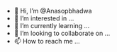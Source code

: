 - 👋 Hi, I’m @Anasopbhadwa
- 👀 I’m interested in ...
- 🌱 I’m currently learning ...
- 💞️ I’m looking to collaborate on ...
- 📫 How to reach me ...

<!---
Anasopbhadwa/Anasopbhadwa is a ✨ special ✨ repository because its `README.md` (this file) appears on your GitHub profile.
You can click the Preview link to take a look at your changes.
--->
